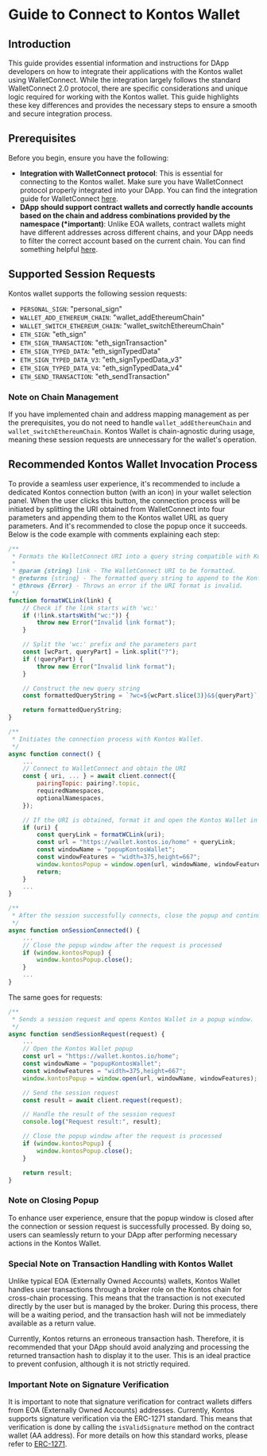 # Guide to Connect to Kontos Wallet

## Introduction

This guide provides essential information and instructions for DApp developers on how to integrate their applications with the Kontos wallet using WalletConnect. While the integration largely follows the standard WalletConnect 2.0 protocol, there are specific considerations and unique logic required for working with the Kontos wallet. This guide highlights these key differences and provides the necessary steps to ensure a smooth and secure integration process.

## Prerequisites

Before you begin, ensure you have the following:

- **Integration with WalletConnect protocol**: This is essential for connecting to the Kontos wallet. Make sure you have WalletConnect protocol properly integrated into your DApp. You can find the integration guide for WalletConnect [here](https://docs.walletconnect.com/).
- **DApp should support contract wallets and correctly handle accounts based on the chain and address combinations provided by the namespace (\*important)**: Unlike EOA wallets, contract wallets might have different addresses across different chains, and your DApp needs to filter the correct account based on the current chain. You can find something helpful [here](https://docs.walletconnect.com/api/sign/smart-contract-wallet-usage).

## Supported Session Requests

Kontos wallet supports the following session requests:

- `PERSONAL_SIGN`: "personal_sign"
- `WALLET_ADD_ETHEREUM_CHAIN`: "wallet_addEthereumChain"
- `WALLET_SWITCH_ETHEREUM_CHAIN`: "wallet_switchEthereumChain"
- `ETH_SIGN`: "eth_sign"
- `ETH_SIGN_TRANSACTION`: "eth_signTransaction"
- `ETH_SIGN_TYPED_DATA`: "eth_signTypedData"
- `ETH_SIGN_TYPED_DATA_V3`: "eth_signTypedData_v3"
- `ETH_SIGN_TYPED_DATA_V4`: "eth_signTypedData_v4"
- `ETH_SEND_TRANSACTION`: "eth_sendTransaction"

### Note on Chain Management

If you have implemented chain and address mapping management as per the prerequisites, you do not need to handle `wallet_addEthereumChain` and `wallet_switchEthereumChain`. Kontos Wallet is chain-agnostic during usage, meaning these session requests are unnecessary for the wallet's operation.

## Recommended Kontos Wallet Invocation Process

To provide a seamless user experience, it's recommended to include a dedicated Kontos connection button (with an icon) in your wallet selection panel. When the user clicks this button, the connection process will be initiated by splitting the URI obtained from WalletConnect into four parameters and appending them to the Kontos wallet URL as query parameters. And it's recommended to close the popup once it succeeds. Below is the code example with comments explaining each step:

```javascript
/**
 * Formats the WalletConnect URI into a query string compatible with Kontos Wallet.
 *
 * @param {string} link - The WalletConnect URI to be formatted.
 * @returns {string} - The formatted query string to append to the Kontos wallet URL.
 * @throws {Error} - Throws an error if the URI format is invalid.
 */
function formatWCLink(link) {
    // Check if the link starts with 'wc:'
    if (!link.startsWith("wc:")) {
        throw new Error("Invalid link format");
    }

    // Split the 'wc:' prefix and the parameters part
    const [wcPart, queryPart] = link.split("?");
    if (!queryPart) {
        throw new Error("Invalid link format");
    }

    // Construct the new query string
    const formattedQueryString = `?wc=${wcPart.slice(3)}&${queryPart}`;

    return formattedQueryString;
}

/**
 * Initiates the connection process with Kontos Wallet.
 */
async function connect() {
    ...
    // Connect to WalletConnect and obtain the URI
    const { uri, ... } = await client.connect({
        pairingTopic: pairing?.topic,
        requiredNamespaces,
        optionalNamespaces,
    });

    // If the URI is obtained, format it and open the Kontos Wallet in a popup window
    if (uri) {
        const queryLink = formatWCLink(uri);
        const url = "https://wallet.kontos.io/home" + queryLink;
        const windowName = "popupKontosWallet";
        const windowFeatures = "width=375,height=667";
        window.kontosPopup = window.open(url, windowName, windowFeatures);
        return;
    }
    ...
}

/**
 * After the session successfully connects, close the popup and continue.
 */
async function onSessionConnected() {
    ...
    // Close the popup window after the request is processed
    if (window.kontosPopup) {
        window.kontosPopup.close();
    }
    ...
}
```

The same goes for requests:

```javascript
/**
 * Sends a session request and opens Kontos Wallet in a popup window.
 */
async function sendSessionRequest(request) {
    ...
    // Open the Kontos Wallet popup
    const url = "https://wallet.kontos.io/home";
    const windowName = "popupKontosWallet";
    const windowFeatures = "width=375,height=667";
    window.kontosPopup = window.open(url, windowName, windowFeatures);

    // Send the session request
    const result = await client.request(request);

    // Handle the result of the session request
    console.log("Request result:", result);

    // Close the popup window after the request is processed
    if (window.kontosPopup) {
        window.kontosPopup.close();
    }

    return result;
}

```

### Note on Closing Popup

To enhance user experience, ensure that the popup window is closed after the connection or session request is successfully processed. By doing so, users can seamlessly return to your DApp after performing necessary actions in the Kontos Wallet.

### Special Note on Transaction Handling with Kontos Wallet

Unlike typical EOA (Externally Owned Accounts) wallets, Kontos Wallet handles user transactions through a broker role on the Kontos chain for cross-chain processing. This means that the transaction is not executed directly by the user but is managed by the broker. During this process, there will be a waiting period, and the transaction hash will not be immediately available as a return value.

Currently, Kontos returns an erroneous transaction hash. Therefore, it is recommended that your DApp should avoid analyzing and processing the returned transaction hash to display it to the user. This is an ideal practice to prevent confusion, although it is not strictly required.

### Important Note on Signature Verification

It is important to note that signature verification for contract wallets differs from EOA (Externally Owned Accounts) addresses. Currently, Kontos supports signature verification via the ERC-1271 standard. This means that verification is done by calling the `isValidSignature` method on the contract wallet (AA address). For more details on how this standard works, please refer to [ERC-1271](https://eips.ethereum.org/EIPS/eip-1271).
